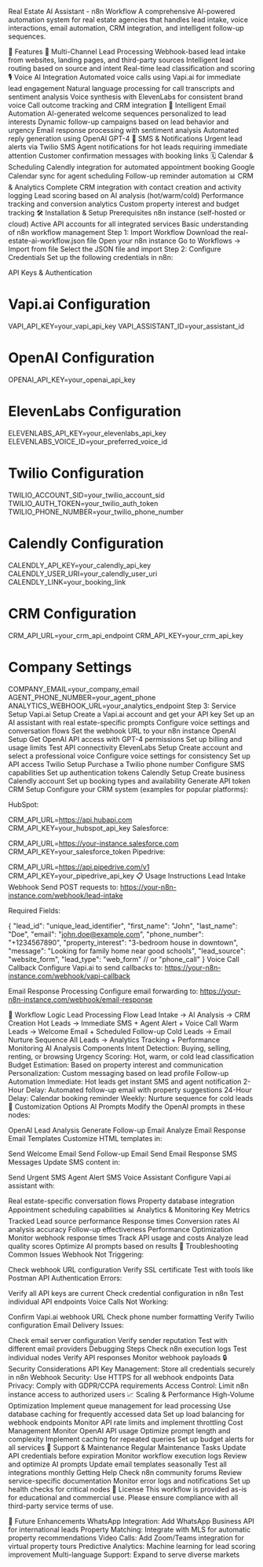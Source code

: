 Real Estate AI Assistant - n8n Workflow
A comprehensive AI-powered automation system for real estate agencies that handles lead intake, voice interactions, email automation, CRM integration, and intelligent follow-up sequences.

🚀 Features
🎯 Multi-Channel Lead Processing
Webhook-based lead intake from websites, landing pages, and third-party sources
Intelligent lead routing based on source and intent
Real-time lead classification and scoring
🎙️ Voice AI Integration
Automated voice calls using Vapi.ai for immediate lead engagement
Natural language processing for call transcripts and sentiment analysis
Voice synthesis with ElevenLabs for consistent brand voice
Call outcome tracking and CRM integration
📧 Intelligent Email Automation
AI-generated welcome sequences personalized to lead interests
Dynamic follow-up campaigns based on lead behavior and urgency
Email response processing with sentiment analysis
Automated reply generation using OpenAI GPT-4
📱 SMS & Notifications
Urgent lead alerts via Twilio SMS
Agent notifications for hot leads requiring immediate attention
Customer confirmation messages with booking links
🗓️ Calendar & Scheduling
Calendly integration for automated appointment booking
Google Calendar sync for agent scheduling
Follow-up reminder automation
📊 CRM & Analytics
Complete CRM integration with contact creation and activity logging
Lead scoring based on AI analysis (hot/warm/cold)
Performance tracking and conversion analytics
Custom property interest and budget tracking
🛠️ Installation & Setup
Prerequisites
n8n instance (self-hosted or cloud)
Active API accounts for all integrated services
Basic understanding of n8n workflow management
Step 1: Import Workflow
Download the real-estate-ai-workflow.json file
Open your n8n instance
Go to Workflows → Import from file
Select the JSON file and import
Step 2: Configure Credentials
Set up the following credentials in n8n:

API Keys & Authentication
# Vapi.ai Configuration
VAPI_API_KEY=your_vapi_api_key
VAPI_ASSISTANT_ID=your_assistant_id

# OpenAI Configuration
OPENAI_API_KEY=your_openai_api_key

# ElevenLabs Configuration
ELEVENLABS_API_KEY=your_elevenlabs_api_key
ELEVENLABS_VOICE_ID=your_preferred_voice_id

# Twilio Configuration
TWILIO_ACCOUNT_SID=your_twilio_account_sid
TWILIO_AUTH_TOKEN=your_twilio_auth_token
TWILIO_PHONE_NUMBER=your_twilio_phone_number

# Calendly Configuration
CALENDLY_API_KEY=your_calendly_api_key
CALENDLY_USER_URI=your_calendly_user_uri
CALENDLY_LINK=your_booking_link

# CRM Configuration
CRM_API_URL=your_crm_api_endpoint
CRM_API_KEY=your_crm_api_key

# Company Settings
COMPANY_EMAIL=your_company_email
AGENT_PHONE_NUMBER=your_agent_phone
ANALYTICS_WEBHOOK_URL=your_analytics_endpoint
Step 3: Service Setup
Vapi.ai Setup
Create a Vapi.ai account and get your API key
Set up an AI assistant with real estate-specific prompts
Configure voice settings and conversation flows
Set the webhook URL to your n8n instance
OpenAI Setup
Get OpenAI API access with GPT-4 permissions
Set up billing and usage limits
Test API connectivity
ElevenLabs Setup
Create account and select a professional voice
Configure voice settings for consistency
Set up API access
Twilio Setup
Purchase a Twilio phone number
Configure SMS capabilities
Set up authentication tokens
Calendly Setup
Create business Calendly account
Set up booking types and availability
Generate API token
CRM Setup
Configure your CRM system (examples for popular platforms):

HubSpot:

CRM_API_URL=https://api.hubapi.com
CRM_API_KEY=your_hubspot_api_key
Salesforce:

CRM_API_URL=https://your-instance.salesforce.com
CRM_API_KEY=your_salesforce_token
Pipedrive:

CRM_API_URL=https://api.pipedrive.com/v1
CRM_API_KEY=your_pipedrive_api_key
📋 Usage Instructions
Lead Intake Webhook
Send POST requests to: https://your-n8n-instance.com/webhook/lead-intake

Required Fields:

{
  "lead_id": "unique_lead_identifier",
  "first_name": "John",
  "last_name": "Doe",
  "email": "john.doe@example.com",
  "phone_number": "+1234567890",
  "property_interest": "3-bedroom house in downtown",
  "message": "Looking for family home near good schools",
  "lead_source": "website_form",
  "lead_type": "web_form" // or "phone_call"
}
Voice Call Callback
Configure Vapi.ai to send callbacks to: https://your-n8n-instance.com/webhook/vapi-callback

Email Response Processing
Configure email forwarding to: https://your-n8n-instance.com/webhook/email-response

🔄 Workflow Logic
Lead Processing Flow
Lead Intake → AI Analysis → CRM Creation
Hot Leads → Immediate SMS + Agent Alert + Voice Call
Warm Leads → Welcome Email + Scheduled Follow-up
Cold Leads → Email Nurture Sequence
All Leads → Analytics Tracking + Performance Monitoring
AI Analysis Components
Intent Detection: Buying, selling, renting, or browsing
Urgency Scoring: Hot, warm, or cold lead classification
Budget Estimation: Based on property interest and communication
Personalization: Custom messaging based on lead profile
Follow-up Automation
Immediate: Hot leads get instant SMS and agent notification
2-Hour Delay: Automated follow-up email with property suggestions
24-Hour Delay: Calendar booking reminder
Weekly: Nurture sequence for cold leads
🎨 Customization Options
AI Prompts
Modify the OpenAI prompts in these nodes:

OpenAI Lead Analysis
Generate Follow-up Email
Analyze Email Response
Email Templates
Customize HTML templates in:

Send Welcome Email
Send Follow-up Email
Send Email Response
SMS Messages
Update SMS content in:

Send Urgent SMS
Agent Alert SMS
Voice Assistant
Configure Vapi.ai assistant with:

Real estate-specific conversation flows
Property database integration
Appointment scheduling capabilities
📊 Analytics & Monitoring
Key Metrics Tracked
Lead source performance
Response times
Conversion rates
AI analysis accuracy
Follow-up effectiveness
Performance Optimization
Monitor webhook response times
Track API usage and costs
Analyze lead quality scores
Optimize AI prompts based on results
🔧 Troubleshooting
Common Issues
Webhook Not Triggering:

Check webhook URL configuration
Verify SSL certificate
Test with tools like Postman
API Authentication Errors:

Verify all API keys are current
Check credential configuration in n8n
Test individual API endpoints
Voice Calls Not Working:

Confirm Vapi.ai webhook URL
Check phone number formatting
Verify Twilio configuration
Email Delivery Issues:

Check email server configuration
Verify sender reputation
Test with different email providers
Debugging Steps
Check n8n execution logs
Test individual nodes
Verify API responses
Monitor webhook payloads
🔒 Security Considerations
API Key Management: Store all credentials securely in n8n
Webhook Security: Use HTTPS for all webhook endpoints
Data Privacy: Comply with GDPR/CCPA requirements
Access Control: Limit n8n instance access to authorized users
📈 Scaling & Performance
High-Volume Optimization
Implement queue management for lead processing
Use database caching for frequently accessed data
Set up load balancing for webhook endpoints
Monitor API rate limits and implement throttling
Cost Management
Monitor OpenAI API usage
Optimize prompt length and complexity
Implement caching for repeated queries
Set up budget alerts for all services
🤝 Support & Maintenance
Regular Maintenance Tasks
Update API credentials before expiration
Monitor workflow execution logs
Review and optimize AI prompts
Update email templates seasonally
Test all integrations monthly
Getting Help
Check n8n community forums
Review service-specific documentation
Monitor error logs and notifications
Set up health checks for critical nodes
📝 License
This workflow is provided as-is for educational and commercial use. Please ensure compliance with all third-party service terms of use.

🚀 Future Enhancements
WhatsApp Integration: Add WhatsApp Business API for international leads
Property Matching: Integrate with MLS for automatic property recommendations
Video Calls: Add Zoom/Teams integration for virtual property tours
Predictive Analytics: Machine learning for lead scoring improvement
Multi-language Support: Expand to serve diverse markets
